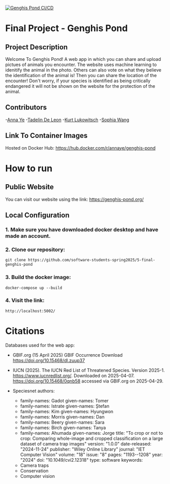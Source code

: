 [![Genghis Pond CI/CD](https://github.com/software-students-spring2025/5-final-genghis-pond/actions/workflows/web-app-build.yaml/badge.svg)](https://github.com/software-students-spring2025/5-final-genghis-pond/actions/workflows/web-app-build.yaml)

# Final Project - Genghis Pond

## Project Description

Welcome To Genghis Pond! A web app in which you can share and upload pictues of animals you encounter. The website uses machine learning to idenitify the animal in the photo. Others can also vote on what they believe the identification of the animal is! Then you can share the location of the encounter!
Don't worry, if your species is identified as being critically endangered it will not be shown on the website for the protection of the animal.


## Contributors

-[Anna Ye](https://github.com/AnnaTheYe)
-[Tadelin De Leon](https://github.com/TadelinD)
-[Kurt Lukowitsch](https://github.com/kl3641)
-[Sophia Wang](https://github.com/s-m-wang)

## Link To Container Images

Hosted on Docker Hub: https://hub.docker.com/r/annaye/genghis-pond

# How to run

## Public Website

You can visit our website using the link: https://genghis-pond.org/

## Local Configuration

### 1. Make sure you have downloaded docker desktop and have made an account.

### 2. Clone our repository:

```
git clone https://github.com/software-students-spring2025/5-final-genghis-pond
```

### 3. Build the docker image:

```
docker-compose up --build
```

### 4. Visit the link:

```
http://localhost:5002/
```

# Citations
Databases used for the web app:

* GBIF.org (15 April 2025) GBIF Occurrence Download https://doi.org/10.15468/dl.zuup37
* IUCN (2025). The IUCN Red List of Threatened Species. Version 2025-1. https://www.iucnredlist.org/. Downloaded on 2025-04-07. https://doi.org/10.15468/0qnb58 accessed via GBIF.org on 2025-04-29.

* Speciesnet
authors:
  - family-names: Gadot
    given-names: Tomer
  - family-names: Istrate
    given-names: Ștefan
  - family-names: Kim
    given-names: Hyungwon
  - family-names: Morris
    given-names: Dan
  - family-names: Beery
    given-names: Sara
  - family-names: Birch
    given-names: Tanya
  - family-names: Ahumada
    given-names: Jorge
title: "To crop or not to crop: Comparing whole-image and cropped classification on a large dataset of camera trap images"
version: "1.0.0"
date-released: "2024-11-24"
publisher: "Wiley Online Library"
journal: "IET Computer Vision"
volume: "18"
issue: "8"
pages: "1193--1208"
year: "2024"
doi: "10.1049/cvi2.12318" 
type: software
keywords:
  - Camera traps
  - Conservation
  - Computer vision

